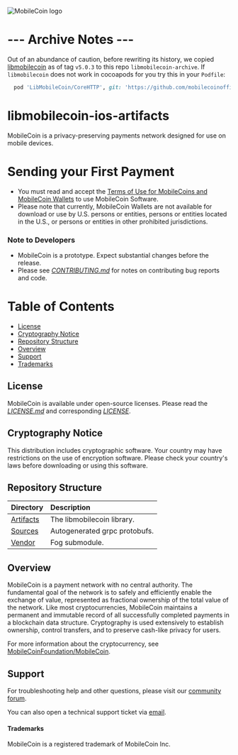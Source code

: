 ![MobileCoin logo](https://raw.githubusercontent.com/mobilecoinofficial/mobilecoin/master/img/mobilecoin_logo.png)

# --- Archive Notes ---

Out of an abundance of caution, before rewriting its history, we copied [libmobilecoin](https://github.com/mobilecoinofficial/libmobilecoin) as of tag `v5.0.3` to this repo `libmobilecoin-archive`. If `libmobilecoin` does not work in cocoapods for you try this in your `Podfile`:

```ruby
  pod 'LibMobileCoin/CoreHTTP', git: 'https://github.com/mobilecoinofficial/libmobilecoin-archive.git'
```

# libmobilecoin-ios-artifacts

MobileCoin is a privacy-preserving payments network designed for use on mobile devices.

# Sending your First Payment

* You must read and accept the [Terms of Use for MobileCoins and MobileCoin Wallets](./TERMS-OF-USE.md) to use MobileCoin Software.
* Please note that currently, MobileCoin Wallets are not available for download or use by U.S. persons or entities, persons or entities located in the U.S., or persons or entities in other prohibited jurisdictions.

### Note to Developers

* MobileCoin is a prototype. Expect substantial changes before the release.
* Please see [*CONTRIBUTING.md*](./CONTRIBUTING.md) for notes on contributing bug reports and code.

# Table of Contents
- [License](#license)
- [Cryptography Notice](#cryptography-notice)
- [Repository Structure](#repository-structure)
- [Overview](#overview)
- [Support](#support)
- [Trademarks](#trademarks)

## License

MobileCoin is available under open-source licenses. Please read the [*LICENSE.md*](./LICENSE.md) and corresponding [*LICENSE*](./LICENSE).

## Cryptography Notice
This distribution includes cryptographic software. Your country may have restrictions on the use of encryption software. 
Please check your country's laws before downloading or using this software.

## Repository Structure
|Directory |Description |
| :-- | :-- |
| [Artifacts](./Artifacts) | The libmobilecoin library. |
| [Sources](./Sources) | Autogenerated grpc protobufs. |
| [Vendor](./Vendor) | Fog submodule. |

## Overview

MobileCoin is a payment network with no central authority. The fundamental goal of the network is to safely and 
efficiently enable the exchange of value, represented as fractional ownership of the total value of the network. 
Like most cryptocurrencies, MobileCoin maintains a permanent and immutable record of all successfully completed 
payments in a blockchain data structure. Cryptography is used extensively to establish ownership, control transfers, 
and to preserve cash-like privacy for users.

For more information about the cryptocurrency, see [MobileCoinFoundation/MobileCoin](https://github.com/mobilecoinfoundation/mobilecoin).

## Support

For troubleshooting help and other questions, please visit our [community forum](https://community.mobilecoin.foundation/).

You can also open a technical support ticket via [email](mailto://support@mobilecoin.com).

#### Trademarks

MobileCoin is a registered trademark of MobileCoin Inc.
